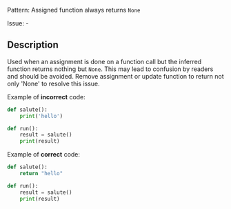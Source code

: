 Pattern: Assigned function always returns `None`

Issue: -

## Description

Used when an assignment is done on a function call but the inferred function returns nothing but `None`. This may lead to confusion by readers and should be avoided. Remove assignment or update function to return not only 'None' to resolve this issue.


Example of **incorrect** code:
```python
def salute():
    print('hello')

def run():
    result = salute()
    print(result)
```

Example of **correct** code:
```python
def salute():
    return "hello"

def run():
    result = salute()
    print(result)
```
